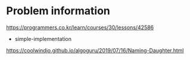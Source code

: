 # Problem information

<https://programmers.co.kr/learn/courses/30/lessons/42586>

- simple-implementation

<https://coolwindjo.github.io/algoguru/2019/07/16/Naming-Daughter.html>
